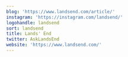 ```yaml
---
blog: 'https://www.landsend.com/article/'
instagram: 'https://instagram.com/landsend/'
logohandle: landsend
sort: landsend
title: Lands' End
twitter: AskLandsEnd
website: 'https://www.landsend.com/'
---
```


